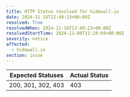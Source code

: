 ```yaml
---
title: HTTP Status resolved for hidewall.io
date: 2024-11-16T12:49:23+00:00Z
resolved: True
resolvedWhen: 2024-11-16T12:49:23+00:00Z
resolvedStartTime: 2024-11-08T11:28:04+00:00Z
severity: notice
affected:
  - hidewall.io
section: issue
---
```


| Expected Statuses | Actual Status  |
|-------------------|----------------|
| 200, 301, 302, 403 | 403 |

